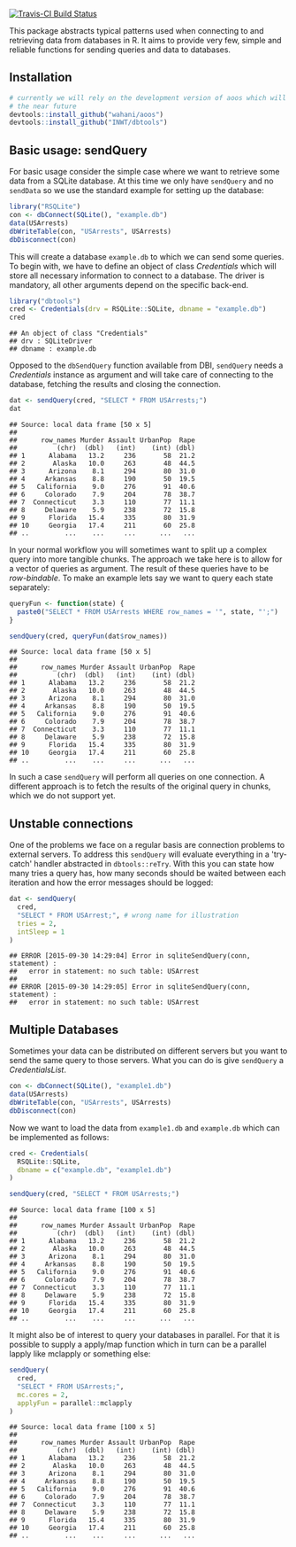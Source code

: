 [![Travis-CI Build Status](https://travis-ci.org/INWT/dbtools.svg?branch=master)](https://travis-ci.org/INWT/dbtools)

This package abstracts typical patterns used when connecting to and retrieving
data from databases in R. It aims to provide very few, simple and reliable
functions for sending queries and data to databases.

## Installation


```r
# currently we will rely on the development version of aoos which will change in
# the near future
devtools::install_github("wahani/aoos")
devtools::install_github("INWT/dbtools")
```


## Basic usage: sendQuery

For basic usage consider the simple case where we want to retrieve some data
from a SQLite database. At this time we only have `sendQuery` and no `sendData`
so we use the standard example for setting up the database:


```r
library("RSQLite")
con <- dbConnect(SQLite(), "example.db")
data(USArrests)
dbWriteTable(con, "USArrests", USArrests)
dbDisconnect(con)
```

This will create a database `example.db` to which we can send some queries. To
begin with, we have to define an object of class *Credentials* which will store
all necessary information to connect to a database. The driver is mandatory, all
other arguments depend on the specific back-end.


```r
library("dbtools")
cred <- Credentials(drv = RSQLite::SQLite, dbname = "example.db")
cred
```

```
## An object of class "Credentials"
## drv : SQLiteDriver 
## dbname : example.db
```

Opposed to the `dbSendQuery` function available from DBI, `sendQuery` needs a
*Credentials* instance as argument and will take care of connecting to the
database, fetching the results and closing the connection.


```r
dat <- sendQuery(cred, "SELECT * FROM USArrests;")
dat
```

```
## Source: local data frame [50 x 5]
## 
##      row_names Murder Assault UrbanPop  Rape
##          (chr)  (dbl)   (int)    (int) (dbl)
## 1      Alabama   13.2     236       58  21.2
## 2       Alaska   10.0     263       48  44.5
## 3      Arizona    8.1     294       80  31.0
## 4     Arkansas    8.8     190       50  19.5
## 5   California    9.0     276       91  40.6
## 6     Colorado    7.9     204       78  38.7
## 7  Connecticut    3.3     110       77  11.1
## 8     Delaware    5.9     238       72  15.8
## 9      Florida   15.4     335       80  31.9
## 10     Georgia   17.4     211       60  25.8
## ..         ...    ...     ...      ...   ...
```

In your normal workflow you will sometimes want to split up a complex query into
more tangible chunks. The approach we take here is to allow for a vector of
queries as argument. The result of these queries have to be *row-bindable*. To
make an example lets say we want to query each state separately:


```r
queryFun <- function(state) {
  paste0("SELECT * FROM USArrests WHERE row_names = '", state, "';")
}

sendQuery(cred, queryFun(dat$row_names))
```

```
## Source: local data frame [50 x 5]
## 
##      row_names Murder Assault UrbanPop  Rape
##          (chr)  (dbl)   (int)    (int) (dbl)
## 1      Alabama   13.2     236       58  21.2
## 2       Alaska   10.0     263       48  44.5
## 3      Arizona    8.1     294       80  31.0
## 4     Arkansas    8.8     190       50  19.5
## 5   California    9.0     276       91  40.6
## 6     Colorado    7.9     204       78  38.7
## 7  Connecticut    3.3     110       77  11.1
## 8     Delaware    5.9     238       72  15.8
## 9      Florida   15.4     335       80  31.9
## 10     Georgia   17.4     211       60  25.8
## ..         ...    ...     ...      ...   ...
```

In such a case `sendQuery` will perform all queries on one connection. A 
different approach is to fetch the results of the original query in chunks,
which we do not support yet.


## Unstable connections

One of the problems we face on a regular basis are connection problems to
external servers. To address this `sendQuery` will evaluate everything in a
'try-catch' handler abstracted in `dbtools::reTry`. With this you can state how
many tries a query has, how many seconds should be waited between each iteration
and how the error messages should be logged:


```r
dat <- sendQuery(
  cred, 
  "SELECT * FROM USArrest;", # wrong name for illustration
  tries = 2,
  intSleep = 1
)
```

```
## ERROR [2015-09-30 14:29:04] Error in sqliteSendQuery(conn, statement) : 
##   error in statement: no such table: USArrest
## 
## ERROR [2015-09-30 14:29:05] Error in sqliteSendQuery(conn, statement) : 
##   error in statement: no such table: USArrest
```


## Multiple Databases

Sometimes your data can be distributed on different servers but you want to send
the same query to those servers. What you can do is give `sendQuery` a
*CredentialsList*. 


```r
con <- dbConnect(SQLite(), "example1.db")
data(USArrests)
dbWriteTable(con, "USArrests", USArrests)
dbDisconnect(con)
```

Now we want to load the data from `example1.db` and `example.db` which can be
implemented as follows:


```r
cred <- Credentials(
  RSQLite::SQLite, 
  dbname = c("example.db", "example1.db")
)

sendQuery(cred, "SELECT * FROM USArrests;")
```

```
## Source: local data frame [100 x 5]
## 
##      row_names Murder Assault UrbanPop  Rape
##          (chr)  (dbl)   (int)    (int) (dbl)
## 1      Alabama   13.2     236       58  21.2
## 2       Alaska   10.0     263       48  44.5
## 3      Arizona    8.1     294       80  31.0
## 4     Arkansas    8.8     190       50  19.5
## 5   California    9.0     276       91  40.6
## 6     Colorado    7.9     204       78  38.7
## 7  Connecticut    3.3     110       77  11.1
## 8     Delaware    5.9     238       72  15.8
## 9      Florida   15.4     335       80  31.9
## 10     Georgia   17.4     211       60  25.8
## ..         ...    ...     ...      ...   ...
```

It might also be of interest to query your databases in parallel. For that it is
possible to supply a apply/map function which in turn can be a parallel lapply
like mclapply or something else:


```r
sendQuery(
  cred, 
  "SELECT * FROM USArrests;", 
  mc.cores = 2, 
  applyFun = parallel::mclapply
)
```

```
## Source: local data frame [100 x 5]
## 
##      row_names Murder Assault UrbanPop  Rape
##          (chr)  (dbl)   (int)    (int) (dbl)
## 1      Alabama   13.2     236       58  21.2
## 2       Alaska   10.0     263       48  44.5
## 3      Arizona    8.1     294       80  31.0
## 4     Arkansas    8.8     190       50  19.5
## 5   California    9.0     276       91  40.6
## 6     Colorado    7.9     204       78  38.7
## 7  Connecticut    3.3     110       77  11.1
## 8     Delaware    5.9     238       72  15.8
## 9      Florida   15.4     335       80  31.9
## 10     Georgia   17.4     211       60  25.8
## ..         ...    ...     ...      ...   ...
```


